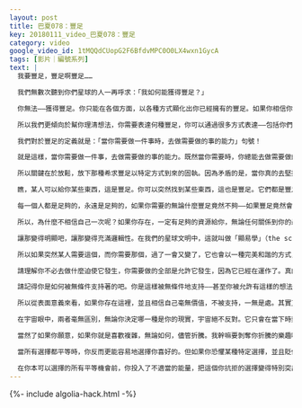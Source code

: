 ```yaml
---
layout: post
title: 巴夏078：豐足
key: 20180111_video_巴夏078：豐足
category: video
google_video_id: 1tMQQdCUopG2F6BfdvMPC0O0LX4wxn1GycA
tags: [影片｜編號系列]
text: |
  我要豐足，豐足啊豐足……

  我們無數次聽到你們星球的人一再呼求：「我如何能獲得豐足？」

  你無法——獲得豐足。你只能在各個方面，以各種方式顯化出你已經擁有的豐足。如果你相信你缺乏了某樣東西，你的豐足便支持這種「缺乏感」顯化為你的現實。所以關鍵不是你如何學習去獲得豐足，而是你如何定義豐足。因為你永遠在某方面是豐足，永遠如此。

  所以我們更傾向於幫你理清想法，你需要表達何種豐足，你可以通過很多方式表達——包括你們星球上最津津樂道的金錢。金錢沒什麼錯，它不過是一個貨幣交換的象徵。和很多其它像征一樣，它是有效的。但是，豐足不是非得只靠金錢來表達。

  我們對於豐足的定義就是：「當你需要做一件事時，去做需要做的事的能力」句號！

  就是這樣，當你需要做一件事，去做需要做的事的能力。既然當你需要時，你總能去做需要做的事，為什麼你那麼在乎，這種豐足以何種方式到來呢？

  所以關鍵在於放鬆，放下那種希求豐足以特定方式到來的固執。因為矛盾的是，當你真的去堅持豐足只能以一種象徵到來，你其實是關上了所有其它可能到來的方式。這樣，你是在盡最大可能去感受和經歷豐足的反面——匱乏。

  瞧，某人可以給你某些東西，這是豐足。你可以突然找到某些東西，這也是豐足。它們都是豐足。讓它以最好的方式朝你而來吧。你的抗拒越少，豐足來得越容易。因為，有什麼必要去奮爭才能展現出創造的極大豐盛呢？

  每一個人都是足夠的，永遠是足夠的，如果你需要的無論什麼豐足竟然不夠——如果豐足竟然會不夠用，相信我，那你壓根不會存在！因為宇宙造物精準無比，不會犯創造過剩的錯誤，宇宙不會創造出一個它竟然支持不了的「你」。所以只要你存在，那意味著宇宙絕對有能力支持你，否則你早消失了。

  所以，為什麼不相信自己一次呢？如果你存在，一定有足夠的資源給你，無論任何關係到你的最高喜悅，或你的最大偏好的豐足都一定會以某種方式到來，因為除此以外，宇宙無事可做。

  讓那變得明顯吧，讓那變得充滿邏輯性。在我們的星球文明中，這就叫做「顯易學」（the science of the obvious）。如果在你們的星球上存在著一定數量的人，只要你們都允許豐足以對你們有效的方式到來，那麼資源對每個人都是夠用的。因為不是每個人都需要或想要同一種形式的豐足。所以關鍵在於，在任何當下時刻，允許同步性向你展示屬於你的豐足的形式。這不代表你以後就不能擁有這種或那種，不同形式的豐足。豐足的形式可以變化，但是它會以一種和諧的方式運行，伴隨著其他人的需求一起變化。

  所以如果突然某人需要這個，而你需要那個，過了一會又變了，它也會以一種完美和諧的方式，以同樣完美的同步性顯化出來。當你需要的時候，你就會得到，在恰好的時間，在恰好的地點。一分鐘不早，一分鐘不晚，剛剛好。

  請理解你不必去做什麼迫使它發生，你需要做的全部是允許它發生，因為它已經在運作了。真的宇宙會完美運作，真的，不騙你哦。再強調一次，如果它不運作，你壓根不會存在。你存在即被支持。

  請記得你是如何被無條件支持著的吧。你是這樣被無條件地支持——甚至你被允許有這樣的想法「我沒被無條件支持」——看看你被支持到了何種地步！

  所以從表面意義來看，如果你存在這裡，並且相信自己毫無價值，不被支持，一無是處。其實正好證明宇宙在無條件的支持你，支持你成為任何你宣佈自己所是的狀態。可想而知，當你說我毫無價值，我可恨我壞蛋我無用，這樣它都能支持你；當你說我充滿創意我可愛我值得擁有，它當然也會支持你。

  在宇宙眼中，兩者毫無區別，無論你決定哪一種是你的現實，宇宙絕不反對。它只會在當下時刻，簡單反映出你宣佈為事實的狀態。因為這就是造物法則。你決定你所是，而宇宙顯化，是通過你的激情、你的喜悅、你的愛和興奮的。這就是如此簡單。

  當然了如果你願意，如果你就是喜歡複雜，無論如何，儘管折騰。我幹嘛要剝奪你折騰的樂趣呢！如果你感受到了苦苦掙扎，努力無果，儘管折騰吧，因為那也是有效的顯化。這就是關鍵，它們全部有效。當所有的顯化都是有效的，而你不再評價孰重孰輕——說起來有些矛盾——這時你反而更能經常獲得你喜好的，因為你不再專注在「避免某種選擇發生」。

  當所有選擇都平等時，你反而更能容易地選擇你喜好的。但如果你恐懼某種特定選擇，並且貶低它們的價值，你等於貶低了創造的一部分，你顯化出的就是一種自我貶低。因此你不得不經常面對你全力貶低的事物。因為關注什麼，就創造什麼。

  在你本可以選擇的所有平等機會前，你投入了不適當的能量，把這個你抗拒的選擇變得特別突出。在任何時候，當你讓某個狀況變得突出，其實你都在投入能量並且宣稱，這玩意比其它的更重要。那麼無論它是積極的還是消極的，它都會一直發生，直到你能放下對它的關注，放下你的固執己見。允許自己瞭解到，它不會控制你的，它只是簡單地回應你的想法，無論何時以何種方式，你都可以重新選擇。
---
```


{%- include algolia-hack.html -%}
